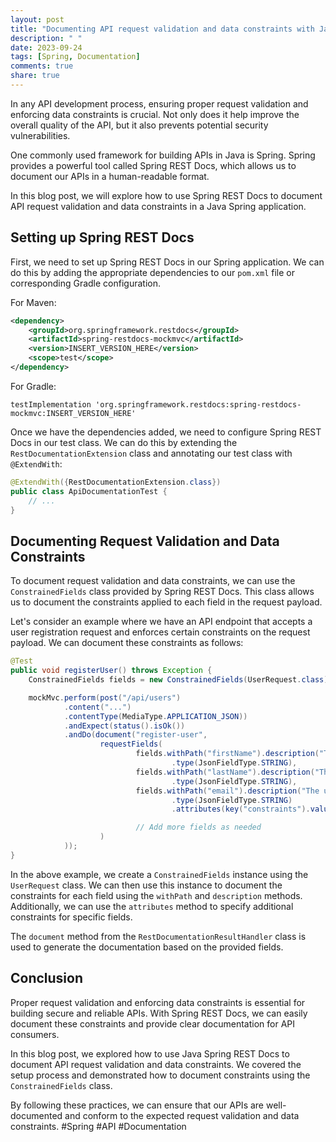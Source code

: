 ```yaml
---
layout: post
title: "Documenting API request validation and data constraints with Java Spring REST Docs"
description: " "
date: 2023-09-24
tags: [Spring, Documentation]
comments: true
share: true
---
```


In any API development process, ensuring proper request validation and enforcing data constraints is crucial. Not only does it help improve the overall quality of the API, but it also prevents potential security vulnerabilities.

One commonly used framework for building APIs in Java is Spring. Spring provides a powerful tool called Spring REST Docs, which allows us to document our APIs in a human-readable format.

In this blog post, we will explore how to use Spring REST Docs to document API request validation and data constraints in a Java Spring application.

## Setting up Spring REST Docs

First, we need to set up Spring REST Docs in our Spring application. We can do this by adding the appropriate dependencies to our `pom.xml` file or corresponding Gradle configuration.

For Maven:

```xml
<dependency>
    <groupId>org.springframework.restdocs</groupId>
    <artifactId>spring-restdocs-mockmvc</artifactId>
    <version>INSERT_VERSION_HERE</version>
    <scope>test</scope>
</dependency>
```

For Gradle:

```plaintext
testImplementation 'org.springframework.restdocs:spring-restdocs-mockmvc:INSERT_VERSION_HERE'
```

Once we have the dependencies added, we need to configure Spring REST Docs in our test class. We can do this by extending the `RestDocumentationExtension` class and annotating our test class with `@ExtendWith`:

```java
@ExtendWith({RestDocumentationExtension.class})
public class ApiDocumentationTest {
    // ...
}
```

## Documenting Request Validation and Data Constraints

To document request validation and data constraints, we can use the `ConstrainedFields` class provided by Spring REST Docs. This class allows us to document the constraints applied to each field in the request payload.

Let's consider an example where we have an API endpoint that accepts a user registration request and enforces certain constraints on the request payload. We can document these constraints as follows:

```java
@Test
public void registerUser() throws Exception {
    ConstrainedFields fields = new ConstrainedFields(UserRequest.class);

    mockMvc.perform(post("/api/users")
            .content("...")
            .contentType(MediaType.APPLICATION_JSON))
            .andExpect(status().isOk())
            .andDo(document("register-user",
                    requestFields(
                            fields.withPath("firstName").description("The user's first name")
                                    .type(JsonFieldType.STRING),
                            fields.withPath("lastName").description("The user's last name")
                                    .type(JsonFieldType.STRING),
                            fields.withPath("email").description("The user's email")
                                    .type(JsonFieldType.STRING)
                                    .attributes(key("constraints").value("Must be a valid email address")),

                            // Add more fields as needed
                    )
            ));
}
```

In the above example, we create a `ConstrainedFields` instance using the `UserRequest` class. We can then use this instance to document the constraints for each field using the `withPath` and `description` methods. Additionally, we can use the `attributes` method to specify additional constraints for specific fields.

The `document` method from the `RestDocumentationResultHandler` class is used to generate the documentation based on the provided fields.

## Conclusion

Proper request validation and enforcing data constraints is essential for building secure and reliable APIs. With Spring REST Docs, we can easily document these constraints and provide clear documentation for API consumers.

In this blog post, we explored how to use Java Spring REST Docs to document API request validation and data constraints. We covered the setup process and demonstrated how to document constraints using the `ConstrainedFields` class.

By following these practices, we can ensure that our APIs are well-documented and conform to the expected request validation and data constraints. #Spring #API #Documentation